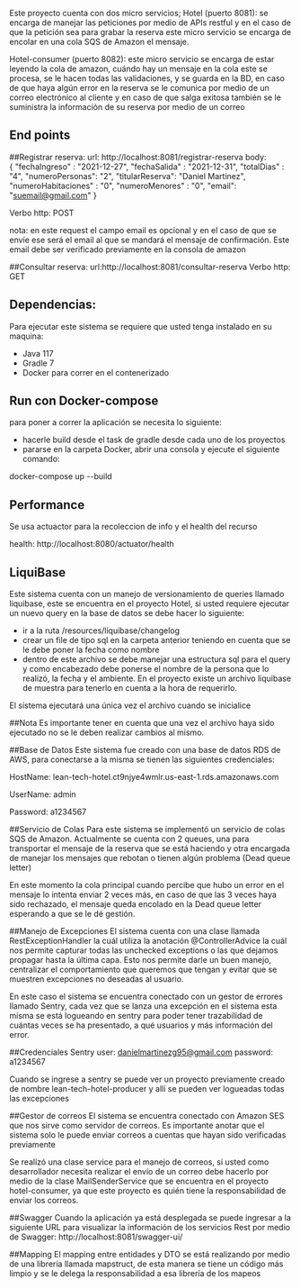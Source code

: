 Este proyecto cuenta con dos micro servicios;
Hotel (puerto 8081): se encarga de manejar las peticiones por medio de APIs restful y en el caso de que la petición sea para grabar la reserva
este micro servicio se encarga de encolar en una cola SQS de Amazon el mensaje.

Hotel-consumer (puerto 8082): este micro servicio se encarga de estar leyendo la cola de amazon, cuándo hay un mensaje en la cola este se procesa, se le hacen todas las validaciones,
y se guarda en la BD, en caso de que haya algún error en la reserva se le comunica por medio de un correo electrónico al cliente y en caso de que salga exitosa también se
le suministra la información de su reserva por medio de un correo

## End points
##Registrar reserva: 
url: http://localhost:8081/registrar-reserva
body:   
{
    "fechaIngreso" : "2021-12-27",
    "fechaSalida" : "2021-12-31",
    "totalDias" : "4",
    "numeroPersonas": "2",
    "titularReserva": "Daniel Martinez",
    "numeroHabitaciones" : "0",
    "numeroMenores" : "0",
    "email": "suemail@gmail.com"
}

Verbo http: POST

nota: en este request el campo email es opcional y en el caso de que se envíe ese será el email al que se mandará el mensaje de confirmación. Este email debe ser verificado previamente en la consola de amazon

##Consultar reserva:
url:http://localhost:8081/consultar-reserva
Verbo http: GET



## Dependencias:

Para ejecutar este sistema se requiere que usted tenga instalado en su maquina:

- Java 117
- Gradle 7
- Docker para correr en el contenerizado

## Run con Docker-compose
para poner a correr la aplicación se necesita lo siguiente:
- hacerle build desde el task de gradle desde cada uno de los proyectos
- pararse en la carpeta Docker, abrir una consola y ejecute el siguiente comando:

docker-compose up --build

## Performance
Se usa actuactor para la recoleccion de info y el health del recurso

health: http://localhost:8080/actuator/health

## LiquiBase
Este sistema cuenta con un manejo de versionamiento de queries llamado liquibase, este se encuentra
en el proyecto Hotel, si usted requiere ejecutar un nuevo query en la base de datos se debe hacer lo siguiente:

- ir a la ruta /resources/liquibase/changelog
- crear un file de tipo sql en la carpeta anterior teniendo en cuenta que se le debe poner la fecha como nombre
- dentro de este archivo se debe manejar una estructura sql para el query y como encabezado debe ponerse
  el nombre de la persona que lo realizó, la fecha y el ambiente. En el proyecto existe un archivo liquibase de 
  muestra para tenerlo en cuenta a la hora de requerirlo.
  
El sistema ejecutará una única vez el archivo cuando se inicialice 

##Nota
Es importante tener en cuenta que una vez el archivo haya sido ejecutado no se le deben realizar cambios al mismo.


##Base de Datos
Este sistema fue creado con una base de datos RDS de AWS, para conectarse a la misma se tienen las siguientes 
credenciales:

HostName: lean-tech-hotel.ct9njye4wmlr.us-east-1.rds.amazonaws.com 

UserName: admin

Password: a1234567

##Servicio de Colas
Para este sistema se implementó un servicio de colas SQS de Amazon.
Actualmente se cuenta con 2 queues, una para transportar el mensaje de la reserva que se está haciendo y otra encargada de manejar los mensajes
que rebotan o tienen algún problema (Dead queue letter)

En este momento la cola principal cuando percibe que hubo un error en el mensaje lo intenta enviar 2 veces más, en caso de que las 3 veces haya sido 
rechazado, el mensaje queda encolado en la Dead queue letter esperando a que se le dé gestión.

##Manejo de Excepciones
El sistema cuenta con una clase llamada RestExceptionHandler la cuál utiliza la anotación @ControllerAdvice la cuál nos permite capturar todas las unchecked exceptions
o las que dejamos propagar hasta la última capa. Esto nos permite darle un buen manejo, centralizar el comportamiento que queremos que tengan y evitar que se muestren
excepciones no deseadas al usuario.

En este caso el sistema se encuentra conectado con un gestor de errores llamado Sentry, cada vez que se lanza una excepción en el sistema esta misma se
está logueando en sentry para poder tener trazabilidad de cuántas veces se ha presentado, a qué usuarios y más información del error.

##Credenciales Sentry
user: danielmartinezg95@gmail.com
password: a1234567

Cuando se ingrese a sentry se puede ver un proyecto previamente creado de nombre lean-tech-hotel-producer y allí se pueden ver logueadas todas las excepciones

##Gestor de correos
El sistema se encuentra conectado con Amazon SES que nos sirve como servidor de correos. Es importante anotar que el sistema solo le puede enviar correos a cuentas que hayan
sido verificadas previamente

Se realizó una clase service para el manejo de correos, si usted como desarrollador necesita realizar el envío de un correo debe hacerlo por medio de la clase MailSenderService que se encuentra en el proyecto hotel-consumer, 
ya que este proyecto es quién tiene la responsabilidad de enviar los correos.

##Swagger
Cuando la aplicación ya está desplegada se puede ingresar a la siguiente URL para visualizar la información de los servicios Rest por medio de Swagger:
http://localhost:8081/swagger-ui/

##Mapping
El mapping entre entidades y DTO se está realizando por medio de una librería llamada mapstruct, de esta manera se tiene un código más limpio y se le delega la responsabilidad a esa librería de los mapeos
